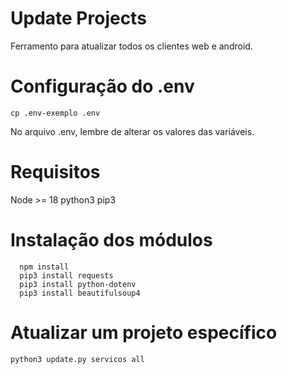 # Update Projects
Ferramento para atualizar todos os clientes web e android.
##

# Configuração do .env
```
cp .env-exemplo .env
```
No arquivo .env, lembre de alterar os valores das variáveis.

# Requisitos
Node >= 18
python3
pip3

# Instalação dos módulos
```
  npm install 
  pip3 install requests
  pip3 install python-dotenv
  pip3 install beautifulsoup4
```

# Atualizar um projeto específico

```
python3 update.py servicos all
```